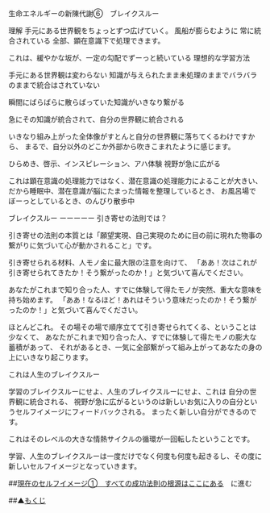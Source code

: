 生命エネルギーの新陳代謝⑥　ブレイクスルー

理解
手元にある世界観をちょっとずつ広げていく。
風船が膨らむように
常に統合されている
全部、顕在意識下で処理できます。

これは、緩やかな坂が、一定の勾配でずーっと続いている
理想的な学習方法



手元にある世界観は変わらない
知識が与えられたまま未処理のままでバラバラのままで統合はされていない

瞬間にばらばらに散らばっていた知識がいきなり繋がる

急にその知識が統合されて、自分の世界観に統合される

いきなり組み上がった全体像がすとんと自分の世界観に落ちてくるわけですから、
まるで、自分以外のどこか外部から吹きこまれたように感じます。

ひらめき、啓示、インスピレーション、アハ体験
視野が急に広がる

これは顕在意識の処理能力ではなく、潜在意識の処理能力によることが大きい、
だから睡眠中、潜在意識が脳にたまった情報を整理しているとき、
お風呂場でぼーっとしているとき、のんびり散歩中

ブレイクスルー
ーーーーー
引き寄せの法則では？

引き寄せの法則の本質とは「願望実現、自己実現のために目の前に現れた物事の繋がりに気づいて心が動かされること」です。

引き寄せられる材料、人モノ金に最大限の注意を向けて、
「ああ！次はこれが引き寄せられてきたか！そう繋がったのか！」と気づいて喜んでください。

あなたがこれまで知り合った人、すでに体験して得たモノが突然、重大な意味を持ち始めます。
「ああ！なるほど！あれはそういう意味だったのか！そう繋がったのか！」と気づいて喜んでください。

ほとんどこれ。
その場その場で順序立てて引き寄せられてくる、ということは少なくて、
あなたがこれまで知り合った人、すでに体験して得たモノの膨大な蓄積があって、
それがあるとき、一気に全部繋がって組み上がってあなたの身の上にいきなり起こります。

これは人生のブレイクスルー

学習のブレイクスルーにせよ、人生のブレイクスルーにせよ、これは
自分の世界観に統合される、
視野が急に広がるというのは新しいお気に入りの自分というセルフイメージにフィードバックされる。
まったく新しい自分ができるのです。

これはそのレベルの大きな情熱サイクルの循環が一回転したということです。

学習、人生のブレイクスルーは一度だけでなく何度も何度も起きるし、その度に新しいセルフイメージとなっていきます。

##[現在のセルフイメージ①　すべての成功法則の根源はここにある](/contents/entry2/entry.html)　に進む

##▲[もくじ](/contents/a_index/entry.html)